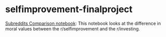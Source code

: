# selfimprovement-finalproject

[Subreddits Comparison notebook](subreddits_comparison.ipynb): This notebook looks at the difference in moral values between the r/selfimprovement and the r/investing. 
